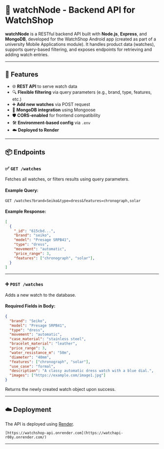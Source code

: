 # 🧠 watchNode - Backend API for WatchShop

**watchNode** is a RESTful backend API built with **Node.js**, **Express**, and **MongoDB**, developed for the WatchShop Android app (created as part of a university Mobile Applications module). It handles product data (watches), supports query-based filtering, and exposes endpoints for retrieving and adding watch entries.

---

## 🚀 Features

- 🌐 **REST API** to serve watch data
- 🔍 **Flexible filtering** via query parameters (e.g., brand, type, features, etc.)
- ➕ **Add new watches** via POST request
- 🧩 **MongoDB integration** using Mongoose
- 🛡️ **CORS-enabled** for frontend compatibility
- 🛠️ **Environment-based config** via `.env`
- ☁️ **Deployed to Render**

---

## 📦 Endpoints

### ✅ `GET /watches`

Fetches all watches, or filters results using query parameters.

#### Example Query:

```http
GET /watches?brand=Seiko&type=dress&features=chronograph,solar
````

#### Example Response:

```json
[
  {
    "_id": "615cbd...",
    "brand": "seiko",
    "model": "Presage SRPB41",
    "type": "dress",
    "movement": "automatic",
    "price_range": 3,
    "features": ["chronograph", "solar"],
  }
]
```

---

### ➕ `POST /watches`

Adds a new watch to the database.

#### Required Fields in Body:

```json
{
  "brand": "Seiko",
  "model": "Presage SRPB41",
  "type": "dress",
  "movement": "automatic",
  "case_material": "stainless steel",
  "bracelet_material": "leather",
  "price_range": 3,
  "water_resistance_m": "50m",
  "diameter": "40mm",
  "features": ["chronograph", "solar"],
  "use_case": "formal",
  "description": "A classy automatic dress watch with a blue dial.",
  "images": ["https://example.com/image1.jpg"]
}
```

Returns the newly created watch object upon success.

---

## ☁️ Deployment

The API is deployed using [Render](https://render.com/).

```
[https://watchshop-api.onrender.com](https://watchapi-r08y.onrender.com/)

```
---
